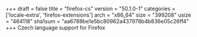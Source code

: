 +++
draft = false
title = "firefox-cs"
version = "50.1.0-1"
categories = ['locale-extra', 'firefox-extensions']
arch = "x86_64"
size = "399208"
usize = "464118"
sha1sum = "aa6788be1e5bc80962a437978b4b836e05c26ff4"
+++
Czech language support for Firefox